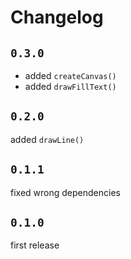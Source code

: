 # Changelog

## `0.3.0`

- added `createCanvas()`
- added `drawFillText()`

## `0.2.0`

added `drawLine()`

## `0.1.1`

fixed wrong dependencies

## `0.1.0`

first release
